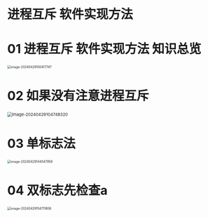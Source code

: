 # 进程互斥 软件实现方法



# 01 进程互斥 软件实现方法 知识总览

<img src="https://cvp.oss-cn-shanghai.aliyuncs.com/picgo/202404291004068.png" alt="image-20240429100417747" style="zoom:50%;" />



# 02 如果没有注意进程互斥

<img src="https://cvp.oss-cn-shanghai.aliyuncs.com/picgo/202404291047608.png" alt="image-20240429104748320" style="zoom: 67%;" />



# 03 单标志法

<img src="https://cvp.oss-cn-shanghai.aliyuncs.com/picgo/202404291445266.png" alt="image-20240429144547958" style="zoom:50%;" />



# 04 双标志先检查a

<img src="https://cvp.oss-cn-shanghai.aliyuncs.com/picgo/202404291547952.png" alt="image-20240429154711806" style="zoom:50%;" />